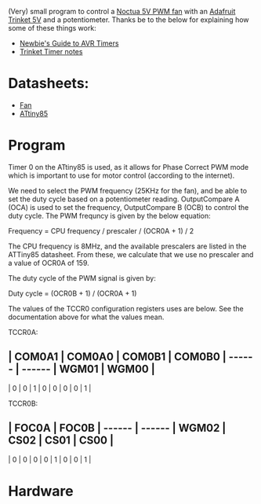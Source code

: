 (Very) small program to control a [Noctua 5V PWM fan](https://noctua.at/en/products/fan?connector=12&voltage=5) with an [Adafruit Trinket 5V](https://learn.adafruit.com/introducing-trinket) and a potentiometer. Thanks be to the below for explaining how some of these things work:

+ [Newbie's Guide to AVR Timers](https://www.avrfreaks.net/forum/tut-c-newbies-guide-avr-timers?name=PNphpBB2&file=viewtopic&t=50106)
+ [Trinket Timer notes](https://www.avrfreaks.net/forum/tut-c-newbies-guide-avr-timers?name=PNphpBB2&file=viewtopic&t=50106)

# Datasheets:

 + [Fan](https://noctua.at/pub/media/wysiwyg/Noctua_PWM_specifications_white_paper.pdf)
 + [ATtiny85](https://ww1.microchip.com/downloads/en/DeviceDoc/Atmel-2586-AVR-8-bit-Microcontroller-ATtiny25-ATtiny45-ATtiny85_Datasheet.pdf)

# Program

Timer 0 on the ATtiny85 is used, as it allows for Phase Correct PWM mode which is important to use for motor control (according to the internet).

We need to select the PWM frequency (25KHz for the fan), and be able to set the duty cycle based on a potentiometer reading. OutputCompare A (OCA) is used to set the frequency, OutputCompare B (OCB) to control the duty cycle. The PWM frequncy is given by the below equation:

Frequency = CPU frequency / prescaler / (OCR0A + 1) / 2

The CPU frequency is 8MHz, and the available prescalers are listed in the ATTiny85 datasheet. From these, we calculate that we use no prescaler and a value of OCR0A of 159.

The duty cycle of the PWM signal is given by:

Duty cycle = (OCR0B + 1) / (OCR0A + 1)

The values of the TCCR0 configuration registers uses are below. See the documentation above for what the values mean.

TCCR0A:

| COM0A1 | COM0A0 | COM0B1 | COM0B0 | ------ | ------ | WGM01  | WGM00 |
------------------------------------------------------------------------
| 0      | 0      | 1      | 0      | 0      | 0      | 0      | 1     |

TCCR0B:

| FOC0A  | FOC0B  | ------ | ------ | WGM02  | CS02   | CS01   | CS00  |
------------------------------------------------------------------------
| 0      | 0      | 0      | 0      | 1      | 0      | 0      | 1     |

# Hardware
